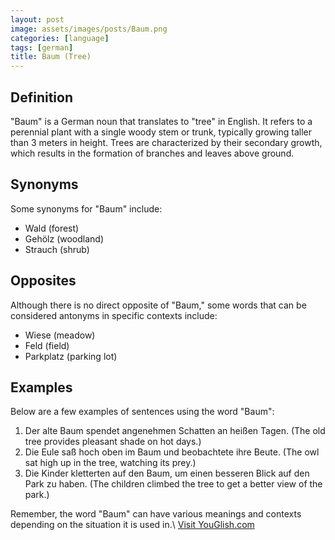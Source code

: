 ```yaml
---
layout: post
image: assets/images/posts/Baum.png
categories: [language]
tags: [german]
title: Baum (Tree)
---
```


## Definition

"Baum" is a German noun that translates to "tree" in English. It refers to a perennial plant with a single woody stem or trunk, typically growing taller than 3 meters in height. Trees are characterized by their secondary growth, which results in the formation of branches and leaves above ground.

## Synonyms

Some synonyms for "Baum" include:

- Wald (forest)
- Gehölz (woodland)
- Strauch (shrub)

## Opposites

Although there is no direct opposite of "Baum," some words that can be considered antonyms in specific contexts include:

- Wiese (meadow)
- Feld (field)
- Parkplatz (parking lot)

## Examples

Below are a few examples of sentences using the word "Baum":

1. Der alte Baum spendet angenehmen Schatten an heißen Tagen. (The old tree provides pleasant shade on hot days.)
2. Die Eule saß hoch oben im Baum und beobachtete ihre Beute. (The owl sat high up in the tree, watching its prey.)
3. Die Kinder kletterten auf den Baum, um einen besseren Blick auf den Park zu haben. (The children climbed the tree to get a better view of the park.)

Remember, the word "Baum" can have various meanings and contexts depending on the situation it is used in.\ <a id="yg-widget-0" class="youglish-widget" data-query="Baum" data-lang="german" data-components="8412" data-auto-start="0" data-bkg-color="theme_light" data-title="How%20to%20pronounce%20Baum%20in%20German"  rel="nofollow" href="https://youglish.com">Visit YouGlish.com</a><script async src="https://youglish.com/public/emb/widget.js" charset="utf-8"></script>